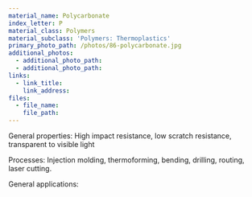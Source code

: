 ```yaml
---
material_name: Polycarbonate
index_letter: P
material_class: Polymers
material_subclass: 'Polymers: Thermoplastics'
primary_photo_path: /photos/86-polycarbonate.jpg
additional_photos:
  - additional_photo_path:
  - additional_photo_path:
links:
  - link_title:
    link_address:
files:
  - file_name:
    file_path:
---
```



General properties: High impact resistance, low scratch resistance, transparent to visible light

Processes: Injection molding, thermoforming, bending, drilling, routing, laser cutting.

General applications:
